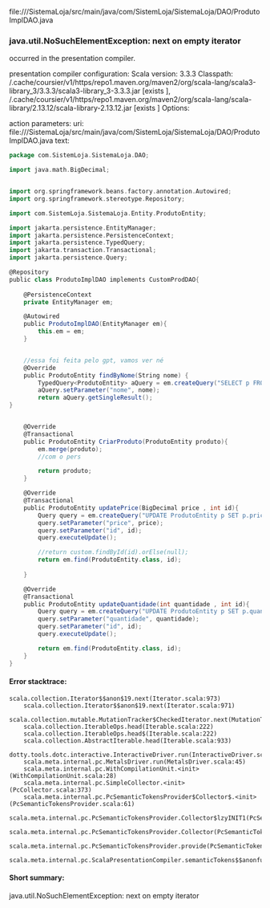 file://<WORKSPACE>/SistemaLoja/src/main/java/com/SistemLoja/SistemaLoja/DAO/ProdutoImplDAO.java
### java.util.NoSuchElementException: next on empty iterator

occurred in the presentation compiler.

presentation compiler configuration:
Scala version: 3.3.3
Classpath:
<HOME>/.cache/coursier/v1/https/repo1.maven.org/maven2/org/scala-lang/scala3-library_3/3.3.3/scala3-library_3-3.3.3.jar [exists ], <HOME>/.cache/coursier/v1/https/repo1.maven.org/maven2/org/scala-lang/scala-library/2.13.12/scala-library-2.13.12.jar [exists ]
Options:



action parameters:
uri: file://<WORKSPACE>/SistemaLoja/src/main/java/com/SistemLoja/SistemaLoja/DAO/ProdutoImplDAO.java
text:
```scala
package com.SistemLoja.SistemaLoja.DAO;

import java.math.BigDecimal;


import org.springframework.beans.factory.annotation.Autowired;
import org.springframework.stereotype.Repository;

import com.SistemLoja.SistemaLoja.Entity.ProdutoEntity;

import jakarta.persistence.EntityManager;
import jakarta.persistence.PersistenceContext;
import jakarta.persistence.TypedQuery;
import jakarta.transaction.Transactional;
import jakarta.persistence.Query;

@Repository
public class ProdutoImplDAO implements CustomProdDAO{
     
    @PersistenceContext
    private EntityManager em;

    @Autowired
    public ProdutoImplDAO(EntityManager em){
        this.em = em;
    }


    //essa foi feita pelo gpt, vamos ver né 
    @Override
    public ProdutoEntity findByNome(String nome) {
        TypedQuery<ProdutoEntity> aQuery = em.createQuery("SELECT p FROM ProdutoEntity p WHERE p.nome = :nome", ProdutoEntity.class);
        aQuery.setParameter("nome", nome);
        return aQuery.getSingleResult();
}


    @Override
    @Transactional
    public ProdutoEntity CriarProduto(ProdutoEntity produto){
        em.merge(produto); 
        //com o pers

        return produto;
    }

    @Override
    @Transactional
    public ProdutoEntity updatePrice(BigDecimal price , int id){
        Query query = em.createQuery("UPDATE ProdutoEntity p SET p.price = :price WHERE p.id = :id");
        query.setParameter("price", price);
        query.setParameter("id", id);
        query.executeUpdate();

        //return custom.findById(id).orElse(null);
        return em.find(ProdutoEntity.class, id);
        
    }

    @Override
    @Transactional
    public ProdutoEntity updateQuantidade(int quantidade , int id){
        Query query = em.createQuery("UPDATE ProdutoEntity p SET p.quantidade = :quantidade WHERE id = :id");
        query.setParameter("quantidade", quantidade);
        query.setParameter("id", id);
        query.executeUpdate();

        return em.find(ProdutoEntity.class, id);
    }
}
```



#### Error stacktrace:

```
scala.collection.Iterator$$anon$19.next(Iterator.scala:973)
	scala.collection.Iterator$$anon$19.next(Iterator.scala:971)
	scala.collection.mutable.MutationTracker$CheckedIterator.next(MutationTracker.scala:76)
	scala.collection.IterableOps.head(Iterable.scala:222)
	scala.collection.IterableOps.head$(Iterable.scala:222)
	scala.collection.AbstractIterable.head(Iterable.scala:933)
	dotty.tools.dotc.interactive.InteractiveDriver.run(InteractiveDriver.scala:168)
	scala.meta.internal.pc.MetalsDriver.run(MetalsDriver.scala:45)
	scala.meta.internal.pc.WithCompilationUnit.<init>(WithCompilationUnit.scala:28)
	scala.meta.internal.pc.SimpleCollector.<init>(PcCollector.scala:373)
	scala.meta.internal.pc.PcSemanticTokensProvider$Collector$.<init>(PcSemanticTokensProvider.scala:61)
	scala.meta.internal.pc.PcSemanticTokensProvider.Collector$lzyINIT1(PcSemanticTokensProvider.scala:61)
	scala.meta.internal.pc.PcSemanticTokensProvider.Collector(PcSemanticTokensProvider.scala:61)
	scala.meta.internal.pc.PcSemanticTokensProvider.provide(PcSemanticTokensProvider.scala:90)
	scala.meta.internal.pc.ScalaPresentationCompiler.semanticTokens$$anonfun$1(ScalaPresentationCompiler.scala:117)
```
#### Short summary: 

java.util.NoSuchElementException: next on empty iterator